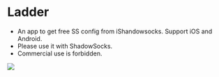 # Ladder
* An app to get free SS config from iShandowsocks. Support iOS and Android.
* Please use it with ShadowSocks.
* Commercial use is forbidden.

![](https://github.com/FreeLadder/Ladder/blob/master/Ladder_iOS/ladder_demo.gif?raw=true)


